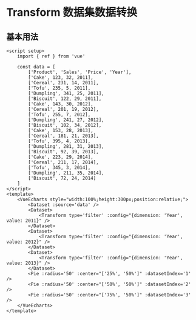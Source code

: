 # Transform 数据集数据转换

<script setup>
  import { ref,onMounted } from 'vue'
  import * as echarts from 'echarts';
  import { useVueEcharts } from '@echarts-component/vue'

    const data = [
        ['Product', 'Sales', 'Price', 'Year'],
        ['Cake', 123, 32, 2011],
        ['Cereal', 231, 14, 2011],
        ['Tofu', 235, 5, 2011],
        ['Dumpling', 341, 25, 2011],
        ['Biscuit', 122, 29, 2011],
        ['Cake', 143, 30, 2012],
        ['Cereal', 201, 19, 2012],
        ['Tofu', 255, 7, 2012],
        ['Dumpling', 241, 27, 2012],
        ['Biscuit', 102, 34, 2012],
        ['Cake', 153, 28, 2013],
        ['Cereal', 181, 21, 2013],
        ['Tofu', 395, 4, 2013],
        ['Dumpling', 281, 31, 2013],
        ['Biscuit', 92, 39, 2013],
        ['Cake', 223, 29, 2014],
        ['Cereal', 211, 17, 2014],
        ['Tofu', 345, 3, 2014],
        ['Dumpling', 211, 35, 2014],
        ['Biscuit', 72, 24, 2014]
    ]
    const { getOption,options } = useVueEcharts();
    onMounted(() => {
        console.log(getOption(),options.value)
    })
</script>

## 基本用法

<VueEcharts style="width:100%;height:300px;position:relative;">
    <Dataset :source='data' />
    <Dataset>
        <Transform type='filter' :config="{dimension: 'Year', value: 2011}" />
    </Dataset>
    <Dataset>
        <Transform type='filter' :config="{dimension: 'Year', value: 2012}" />
    </Dataset>
    <Dataset>
        <Transform type='filter' :config="{dimension: 'Year', value: 2013}" />
    </Dataset>
    <Pie :radius='50' :center="['25%', '50%']" :datasetIndex='1' />
    <Pie :radius='50' :center="['50%', '50%']" :datasetIndex='2' />
    <Pie :radius='50' :center="['75%', '50%']" :datasetIndex='3' />
</VueEcharts>

```vue
<script setup>
    import { ref } from 'vue'

    const data = [
        ['Product', 'Sales', 'Price', 'Year'],
        ['Cake', 123, 32, 2011],
        ['Cereal', 231, 14, 2011],
        ['Tofu', 235, 5, 2011],
        ['Dumpling', 341, 25, 2011],
        ['Biscuit', 122, 29, 2011],
        ['Cake', 143, 30, 2012],
        ['Cereal', 201, 19, 2012],
        ['Tofu', 255, 7, 2012],
        ['Dumpling', 241, 27, 2012],
        ['Biscuit', 102, 34, 2012],
        ['Cake', 153, 28, 2013],
        ['Cereal', 181, 21, 2013],
        ['Tofu', 395, 4, 2013],
        ['Dumpling', 281, 31, 2013],
        ['Biscuit', 92, 39, 2013],
        ['Cake', 223, 29, 2014],
        ['Cereal', 211, 17, 2014],
        ['Tofu', 345, 3, 2014],
        ['Dumpling', 211, 35, 2014],
        ['Biscuit', 72, 24, 2014]
    ]
</script>
<template>
    <VueEcharts style="width:100%;height:300px;position:relative;">
        <Dataset :source='data' />
        <Dataset>
            <Transform type='filter' :config="{dimension: 'Year', value: 2011}" />
        </Dataset>
        <Dataset>
            <Transform type='filter' :config="{dimension: 'Year', value: 2012}" />
        </Dataset>
        <Dataset>
            <Transform type='filter' :config="{dimension: 'Year', value: 2013}" />
        </Dataset>
        <Pie :radius='50' :center="['25%', '50%']" :datasetIndex='1' />
        <Pie :radius='50' :center="['50%', '50%']" :datasetIndex='2' />
        <Pie :radius='50' :center="['75%', '50%']" :datasetIndex='3' />
    </VueEcharts>
</template>
```
